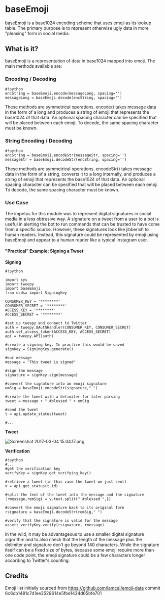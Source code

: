 # baseEmoji #

baseEmoji is a base1024 encoding scheme that uses emoji as its lookup table. The primary purpose is to represent otherwise ugly data in more "pleasing" form in social media.

## What is it? ##
baseEmoji is a representation of data in base1024 mapped into emoji. The main methods available are:

### Encoding / Decoding ###
```
#!python
encString = baseEmoji.encode(messageLong, spacing='')
messageLong = baseEmoji.decode(encString, spacing='')
```
These methods are symmetrical operations. encode() takes message data in the form of a long and produces a string of emoji that represents the base1024 of that data. An optional spacing character can be specified that will be placed between each emoji. To decode, the same spacing character must be known.

### String Encoding / Decoding ###
```
#!python
encString = baseEmoji.encodeStr(messageStr, spacing='')
messageStr = baseEmoji.decodeStr(encString, spacing='')
```
These methods are symmetrical operations. encodeStr() takes message data in the form of a string, converts it to a long internally, and produces a string of emoji that represents the base1024 of that data. An optional spacing character can be specified that will be placed between each emoji. To decode, the same spacing character must be known.



### Use Case ###

The impetus for this module was to represent digital signatures in social media in a less obtrusive way. A signature on a tweet from a user to a bot is useful in alerting the bot to run commands that can be trusted to have come from a specific source. However, these signatures look like jibberish to human readers. Instead, this signature could be represented by emoji using baseEmoji and appear to a human reader like a typical Instagram user.

#### "Practical" Example: Signing a Tweet ####
**Signing**
```
#!python

import sys
import tweepy
import baseEmoji
from ecdsa import SigningKey

CONSUMER_KEY = '********'
CONSUMER_SECRET = '********'
ACCESS_KEY = '********'
ACCESS_SECRET = '********'

#set up tweepy and connect to Twitter
auth = tweepy.OAuthHandler(CONSUMER_KEY, CONSUMER_SECRET)
auth.set_access_token(ACCESS_KEY, ACCESS_SECRET)
api = tweepy.API(auth)

#create a signing key. In practice this would be saved
signKey = SigningKey.generate()

#our message
message = "This tweet is signed"

#sign the message
signature = signKey.sign(message)

#convert the signature into an emoji signature
emSig = baseEmoji.encodeStr(signature," ")

#create the tweet with a delimiter for later parsing
tweet = message + " #blessed " + emSig

#send the tweet
t = api.update_status(tweet)

#...
```

**Tweet**

![Screenshot 2017-03-04 15.04.17.png](http://i.imgur.com/CXUnmQ9.png)

**Verification**
```
#!python
#...
#get the verification key
verifyKey = signKey.get_verifying_key()

#retrieve a tweet (in this case the tweet we just sent)
v = api.get_status(t.id)

#split the text of the tweet into the message and the signature
(rmessage,remSig) = v.text.split(" #blessed ",1)

#convert the emoji signature back to its original form
rsignature = baseEmoji.decodeStr(remSig," ")

#verify that the signature is valid for the message
assert verifyKey.verify(rsignature, rmessage)
```

In the wild, it may be advantageous to use a smaller digital signature algorithm and to also check that the length of the message plus the delimiter and signature don't go beyond 140 characters. While the signature itself can be a fixed size of bytes, because some emoji require more than one code point, the emoji signature could be a few characters longer according to Twitter's counting.

## Credits ##

Emoji list initially sourced from https://github.com/iamcal/emoji-data commit 6c6cb1481c7d1ee3529614e5fbe1434d65bfe701